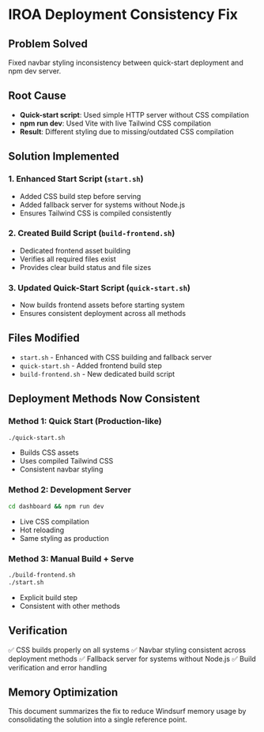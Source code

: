 # IROA Deployment Consistency Fix

## Problem Solved
Fixed navbar styling inconsistency between quick-start deployment and npm dev server.

## Root Cause
- **Quick-start script**: Used simple HTTP server without CSS compilation
- **npm run dev**: Used Vite with live Tailwind CSS compilation
- **Result**: Different styling due to missing/outdated CSS compilation

## Solution Implemented

### 1. Enhanced Start Script (`start.sh`)
- Added CSS build step before serving
- Added fallback server for systems without Node.js
- Ensures Tailwind CSS is compiled consistently

### 2. Created Build Script (`build-frontend.sh`)
- Dedicated frontend asset building
- Verifies all required files exist
- Provides clear build status and file sizes

### 3. Updated Quick-Start Script (`quick-start.sh`)
- Now builds frontend assets before starting system
- Ensures consistent deployment across all methods

## Files Modified
- `start.sh` - Enhanced with CSS building and fallback server
- `quick-start.sh` - Added frontend build step
- `build-frontend.sh` - New dedicated build script

## Deployment Methods Now Consistent

### Method 1: Quick Start (Production-like)
```bash
./quick-start.sh
```
- Builds CSS assets
- Uses compiled Tailwind CSS
- Consistent navbar styling

### Method 2: Development Server
```bash
cd dashboard && npm run dev
```
- Live CSS compilation
- Hot reloading
- Same styling as production

### Method 3: Manual Build + Serve
```bash
./build-frontend.sh
./start.sh
```
- Explicit build step
- Consistent with other methods

## Verification
✅ CSS builds properly on all systems
✅ Navbar styling consistent across deployment methods
✅ Fallback server for systems without Node.js
✅ Build verification and error handling

## Memory Optimization
This document summarizes the fix to reduce Windsurf memory usage by consolidating the solution into a single reference point.
